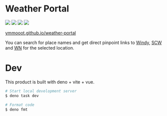 # Weather Portal

![](https://img.shields.io/badge/Deno-464647?logo=deno&logoColor=white)
![](https://shields.io/badge/TypeScript-3178C6?logo=TypeScript&logoColor=FFF)
![](https://img.shields.io/badge/Vite-646CFF?logo=Vite&logoColor=white)
![](https://img.shields.io/badge/Vue.js-35495E?logo=vuedotjs&logoColor=4FC08D)

[ymmooot.github.io/weather-portal](https://ymmooot.github.io/weather-portal/)

You can search for place names and get direct pinpoint links to
[Windy](https://windy.com), [SCW](https://supercweather.com/) and
[WN](https://weathernews.jp/) for the selected location.

# Dev

This product is built with deno + vite + vue.

```sh
# Start local development server
$ deno task dev

# Format code
$ deno fmt
```
